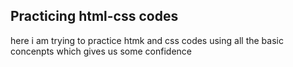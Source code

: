 ## Practicing html-css codes
here i am trying to practice htmk and css codes using all the basic concenpts which gives us some confidence